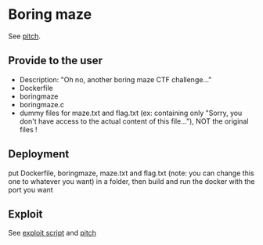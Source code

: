 # Boring maze

See [pitch](./pitch.md).

## Provide to the user

- Description: "Oh no, another boring maze CTF challenge..."
- Dockerfile
- boringmaze
- boringmaze.c
- dummy files for maze.txt and flag.txt (ex: containing only "Sorry, you don't have access to the actual content of this file..."), NOT the original files !

## Deployment

put Dockerfile, boringmaze, maze.txt and flag.txt (note: you can change this one to whatever you want) in a folder, then build and run the docker with the port you want

## Exploit

See [exploit script](./exploit.py) and [pitch](./pitch.md)